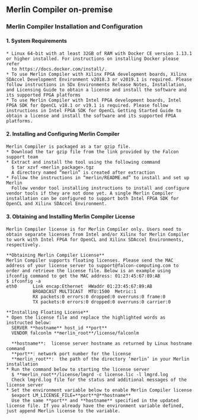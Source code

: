 ## Merlin Compiler on-premise

### Merlin Compiler Installation and Configuration
#### 1. System Requirements
    * Linux 64-bit with at least 32GB of RAM with Docker CE version 1.13.1 or higher installed. For instructions on installing Docker please refer  
      to https://docs.docker.com/install/.
    * To use Merlin Compiler with Xilinx FPGA development boards, Xilinx SDAccel Development Environment v2018.3 or v2019.1 is required. Please follow instructions in SDx Environments Release Notes, Installation, and Licensing Guide to obtain a license and install the software and its supported FPGA platforms
    * To use Merlin Compiler with Intel FPGA development boards, Intel FPGA SDK for OpenCL v18.1 or v19.1 is required. Please follow instructions in Intel FPGA SDK for OpenCL Getting Started Guide to obtain a license and install the software and its supported FPGA platforms.

#### 2. Installing and Configuring Merlin Compiler
    Merlin Compiler is packaged as a tar gzip file. 
    * Download the tar gzip file from the link provided by the Falcon support team
    * Extract and install the tool using the following command
      $ tar xzvf <merlin_package>.tgz
      A directory named “merlin” is created after extraction
    * Follow the instructions in “merlin/README.md” to install and set up Merlin
      Follow vendor tool installing instructions to install and configure vendor tools if they are not done yet. A single Merlin Compiler installation can be configured to support both Intel FPGA SDK for OpenCL and Xilinx SDAccel Environment.

#### 3. Obtaining and Installing Merlin Compiler License 
    Merlin Compiler license is for Merlin Compiler only. Users need to obtain separate licenses from Intel and/or Xilinx for Merlin Compiler to work with Intel FPGA for OpenCL and Xilinx SDAccel Environments, respectively.

    **Obtaining Merlin Compiler License**
    Merlin Compiler supports floating licenses. Please send the MAC address of your license server to support@falcon-computing.com to order and retrieve the license file. Below is an example using ifconfig command to get the MAC address: 01:23:45:67:89:AB
    $ ifconfig -a
    eth0      Link encap:Ethernet  HWaddr 01:23:45:67:89:AB
              BROADCAST MULTICAST  MTU:1500  Metric:1
              RX packets:0 errors:0 dropped:0 overruns:0 frame:0
              TX packets:0 errors:0 dropped:0 overruns:0 carrier:0

    **Installing Floating License**
    * Open the license file and replace the highlighted words as instructed below:
      SERVER **hostname** host_id **port**
      VENDOR falconlm **merlin_root**/license/falconlm

      **hostname**:  license server hostname as returned by Linux hostname command
      **port**: network port number for the license
      **merlin_root**:  the path of the directory ‘merlin’ in your Merlin installation
    * Run the command below to starting the license server
      $ **merlin_root**/license/lmgrd -c license.lic -l lmgrd.log
      Check lmgrd.log file for the status and additional messages of the license server
    * Set the environment variable below to enable Merlin Compiler license
      $export LM_LICENSE_FILE=**port**@**hostname**
      Use the same **port** and **hostname** specified in the updated license file. If you already have the environment variable defined, just append Merlin license to the variable.

